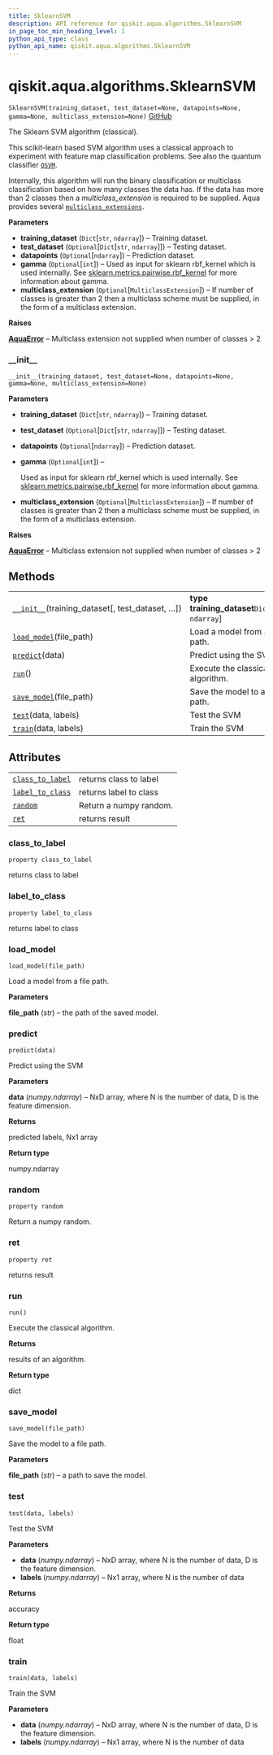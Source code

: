 ```yaml
---
title: SklearnSVM
description: API reference for qiskit.aqua.algorithms.SklearnSVM
in_page_toc_min_heading_level: 1
python_api_type: class
python_api_name: qiskit.aqua.algorithms.SklearnSVM
---
```


<span id="qiskit-aqua-algorithms-sklearnsvm" />

# qiskit.aqua.algorithms.SklearnSVM

<span id="qiskit.aqua.algorithms.SklearnSVM" />

`SklearnSVM(training_dataset, test_dataset=None, datapoints=None, gamma=None, multiclass_extension=None)` [GitHub](https://github.com/qiskit-community/qiskit-aqua/tree/stable/0.8/qiskit/aqua/algorithms/classifiers/sklearn_svm/sklearn_svm.py "view source code")

The Sklearn SVM algorithm (classical).

This scikit-learn based SVM algorithm uses a classical approach to experiment with feature map classification problems. See also the quantum classifier [`QSVM`](qiskit.aqua.algorithms.QSVM "qiskit.aqua.algorithms.QSVM").

Internally, this algorithm will run the binary classification or multiclass classification based on how many classes the data has. If the data has more than 2 classes then a *multiclass\_extension* is required to be supplied. Aqua provides several [`multiclass_extensions`](qiskit.aqua.components.multiclass_extensions#module-qiskit.aqua.components.multiclass_extensions "qiskit.aqua.components.multiclass_extensions").

**Parameters**

*   **training\_dataset** (`Dict`\[`str`, `ndarray`]) – Training dataset.
*   **test\_dataset** (`Optional`\[`Dict`\[`str`, `ndarray`]]) – Testing dataset.
*   **datapoints** (`Optional`\[`ndarray`]) – Prediction dataset.
*   **gamma** (`Optional`\[`int`]) – Used as input for sklearn rbf\_kernel which is used internally. See [sklearn.metrics.pairwise.rbf\_kernel](https://scikit-learn.org/stable/modules/generated/sklearn.metrics.pairwise.rbf_kernel.html) for more information about gamma.
*   **multiclass\_extension** (`Optional`\[`MulticlassExtension`]) – If number of classes is greater than 2 then a multiclass scheme must be supplied, in the form of a multiclass extension.

**Raises**

[**AquaError**](qiskit.aqua.AquaError "qiskit.aqua.AquaError") – Multiclass extension not supplied when number of classes > 2

### \_\_init\_\_

<span id="qiskit.aqua.algorithms.SklearnSVM.__init__" />

`__init__(training_dataset, test_dataset=None, datapoints=None, gamma=None, multiclass_extension=None)`

**Parameters**

*   **training\_dataset** (`Dict`\[`str`, `ndarray`]) – Training dataset.

*   **test\_dataset** (`Optional`\[`Dict`\[`str`, `ndarray`]]) – Testing dataset.

*   **datapoints** (`Optional`\[`ndarray`]) – Prediction dataset.

*   **gamma** (`Optional`\[`int`]) –

    Used as input for sklearn rbf\_kernel which is used internally. See [sklearn.metrics.pairwise.rbf\_kernel](https://scikit-learn.org/stable/modules/generated/sklearn.metrics.pairwise.rbf_kernel.html) for more information about gamma.

*   **multiclass\_extension** (`Optional`\[`MulticlassExtension`]) – If number of classes is greater than 2 then a multiclass scheme must be supplied, in the form of a multiclass extension.

**Raises**

[**AquaError**](qiskit.aqua.AquaError "qiskit.aqua.AquaError") – Multiclass extension not supplied when number of classes > 2

## Methods

|                                                                                                                                                |                                                     |
| ---------------------------------------------------------------------------------------------------------------------------------------------- | --------------------------------------------------- |
| [`__init__`](#qiskit.aqua.algorithms.SklearnSVM.__init__ "qiskit.aqua.algorithms.SklearnSVM.__init__")(training\_dataset\[, test\_dataset, …]) | **type training\_dataset**`Dict`\[`str`, `ndarray`] |
| [`load_model`](#qiskit.aqua.algorithms.SklearnSVM.load_model "qiskit.aqua.algorithms.SklearnSVM.load_model")(file\_path)                       | Load a model from a file path.                      |
| [`predict`](#qiskit.aqua.algorithms.SklearnSVM.predict "qiskit.aqua.algorithms.SklearnSVM.predict")(data)                                      | Predict using the SVM                               |
| [`run`](#qiskit.aqua.algorithms.SklearnSVM.run "qiskit.aqua.algorithms.SklearnSVM.run")()                                                      | Execute the classical algorithm.                    |
| [`save_model`](#qiskit.aqua.algorithms.SklearnSVM.save_model "qiskit.aqua.algorithms.SklearnSVM.save_model")(file\_path)                       | Save the model to a file path.                      |
| [`test`](#qiskit.aqua.algorithms.SklearnSVM.test "qiskit.aqua.algorithms.SklearnSVM.test")(data, labels)                                       | Test the SVM                                        |
| [`train`](#qiskit.aqua.algorithms.SklearnSVM.train "qiskit.aqua.algorithms.SklearnSVM.train")(data, labels)                                    | Train the SVM                                       |

## Attributes

|                                                                                                                          |                        |
| ------------------------------------------------------------------------------------------------------------------------ | ---------------------- |
| [`class_to_label`](#qiskit.aqua.algorithms.SklearnSVM.class_to_label "qiskit.aqua.algorithms.SklearnSVM.class_to_label") | returns class to label |
| [`label_to_class`](#qiskit.aqua.algorithms.SklearnSVM.label_to_class "qiskit.aqua.algorithms.SklearnSVM.label_to_class") | returns label to class |
| [`random`](#qiskit.aqua.algorithms.SklearnSVM.random "qiskit.aqua.algorithms.SklearnSVM.random")                         | Return a numpy random. |
| [`ret`](#qiskit.aqua.algorithms.SklearnSVM.ret "qiskit.aqua.algorithms.SklearnSVM.ret")                                  | returns result         |

### class\_to\_label

<span id="qiskit.aqua.algorithms.SklearnSVM.class_to_label" />

`property class_to_label`

returns class to label

### label\_to\_class

<span id="qiskit.aqua.algorithms.SklearnSVM.label_to_class" />

`property label_to_class`

returns label to class

### load\_model

<span id="qiskit.aqua.algorithms.SklearnSVM.load_model" />

`load_model(file_path)`

Load a model from a file path.

**Parameters**

**file\_path** (*str*) – the path of the saved model.

### predict

<span id="qiskit.aqua.algorithms.SklearnSVM.predict" />

`predict(data)`

Predict using the SVM

**Parameters**

**data** (*numpy.ndarray*) – NxD array, where N is the number of data, D is the feature dimension.

**Returns**

predicted labels, Nx1 array

**Return type**

numpy.ndarray

### random

<span id="qiskit.aqua.algorithms.SklearnSVM.random" />

`property random`

Return a numpy random.

### ret

<span id="qiskit.aqua.algorithms.SklearnSVM.ret" />

`property ret`

returns result

### run

<span id="qiskit.aqua.algorithms.SklearnSVM.run" />

`run()`

Execute the classical algorithm.

**Returns**

results of an algorithm.

**Return type**

dict

### save\_model

<span id="qiskit.aqua.algorithms.SklearnSVM.save_model" />

`save_model(file_path)`

Save the model to a file path.

**Parameters**

**file\_path** (*str*) – a path to save the model.

### test

<span id="qiskit.aqua.algorithms.SklearnSVM.test" />

`test(data, labels)`

Test the SVM

**Parameters**

*   **data** (*numpy.ndarray*) – NxD array, where N is the number of data, D is the feature dimension.
*   **labels** (*numpy.ndarray*) – Nx1 array, where N is the number of data

**Returns**

accuracy

**Return type**

float

### train

<span id="qiskit.aqua.algorithms.SklearnSVM.train" />

`train(data, labels)`

Train the SVM

**Parameters**

*   **data** (*numpy.ndarray*) – NxD array, where N is the number of data, D is the feature dimension.
*   **labels** (*numpy.ndarray*) – Nx1 array, where N is the number of data

